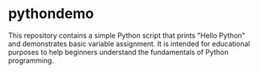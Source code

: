 # pythondemo

This repository contains a simple Python script that prints "Hello Python" and demonstrates basic variable assignment. It is intended for educational purposes to help beginners understand the fundamentals of Python programming.
